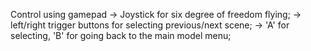 Control using gamepad 
-> Joystick for six degree of freedom flying;
-> left/right trigger buttons for selecting previous/next scene;
-> 'A' for selecting, 'B' for going back to the main model menu;


      
